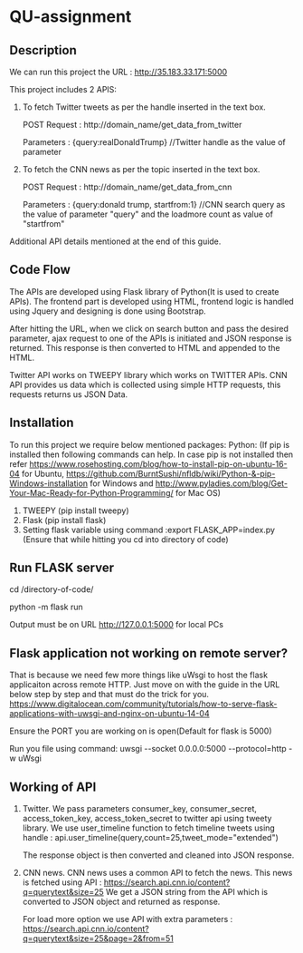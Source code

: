 # QU-assignment

## Description

We can run this project the URL : http://35.183.33.171:5000

This project includes 2 APIS:
1) To fetch Twitter tweets as per the handle inserted in the text box. 
	
	POST Request : http://domain_name/get_data_from_twitter
	
	Parameters : {query:realDonaldTrump} //Twitter handle as the value of parameter 
2) To fetch the CNN news as per the topic inserted in the text box.
	
	POST Request : http://domain_name/get_data_from_cnn
	
	Parameters : {query:donald trump, startfrom:1} //CNN search query as the value of parameter "query" and the loadmore count as value of "startfrom"

Additional API details mentioned at the end of this guide.

## Code Flow

The APIs are developed using Flask library of Python(It is used to create APIs).
The frontend part is developed using HTML, frontend logic is handled using Jquery and designing is done using Bootstrap.

After hitting the URL, when we click on search button and pass the desired parameter, ajax request to one of the APIs is initiated and JSON response is returned. This response is then converted to HTML and appended to the HTML.

Twitter API works on TWEEPY library which works on TWITTER APIs.
CNN API provides us data which is collected using simple HTTP requests, this requests returns us JSON Data. 


## Installation

To run this project we require below mentioned packages:
Python: (If pip is installed then following commands can help. In case pip is not installed then refer https://www.rosehosting.com/blog/how-to-install-pip-on-ubuntu-16-04 for Ubuntu, https://github.com/BurntSushi/nfldb/wiki/Python-&-pip-Windows-installation for Windows and http://www.pyladies.com/blog/Get-Your-Mac-Ready-for-Python-Programming/ for Mac OS)
1) TWEEPY (pip install tweepy)
2) Flask (pip install flask)
3) Setting flask variable using command :export FLASK_APP=index.py  (Ensure that while hitting you cd into directory of code)

## Run FLASK server
cd /directory-of-code/

python -m flask run

Output must be on URL http://127.0.0.1:5000 for local PCs

## Flask application not working on remote server?
That is because we need few more things like uWsgi to host the flask applicaiton across remote HTTP. Just move on with the guide in the URL below step by step and that must do the trick for you. https://www.digitalocean.com/community/tutorials/how-to-serve-flask-applications-with-uwsgi-and-nginx-on-ubuntu-14-04

Ensure the PORT you are working on is open(Default for flask is 5000)

Run you file using command: uwsgi --socket 0.0.0.0:5000 --protocol=http -w uWsgi

##
## Working of API
1) Twitter.
	We pass parameters consumer_key, consumer_secret, access_token_key, access_token_secret to twitter api using tweety library.
	We use user_timeline function to fetch timeline tweets using handle : api.user_timeline(query,count=25,tweet_mode="extended")

	The response object is then converted and cleaned into JSON response.

2) CNN news.
	CNN news uses a common API to fetch the news. This news is fetched using API : https://search.api.cnn.io/content?q=querytext&size=25
	We get a JSON string from the API which is converted to JSON object and returned as response.

	For load more option we use API with extra parameters : https://search.api.cnn.io/content?q=querytext&size=25&page=2&from=51
	

